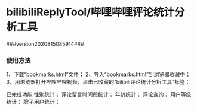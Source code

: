 # bilibiliReplyTool/哔哩哔哩评论统计分析工具
###version2020815085914###

<h3>使用方法</h3>
1、下载“bookmarks.html”文件；
2、导入“bookmarks.html”到浏览器收藏中；
3、用浏览器打开哔哩哔哩视频，点击已收藏的“bilibili评论统计分析工具”标签；

已完成功能
性别统计；
评论留言时间段统计；
年龄统计；
评论查询；
用户等级统计；
牌子用户统计；

